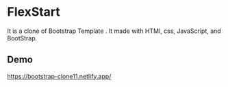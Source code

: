 # FlexStart
It is a clone of Bootstrap Template . It made with HTMl, css, JavaScript, and BootStrap.

## Demo
 https://bootstrap-clone11.netlify.app/
